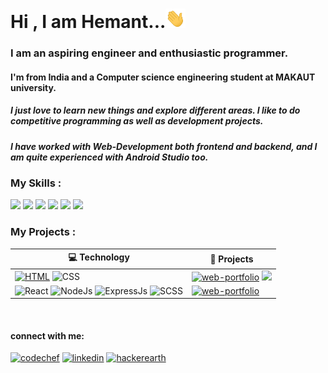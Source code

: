# Hi , I am Hemant...<img src="https://raw.githubusercontent.com/ABSphreak/ABSphreak/master/gifs/Hi.gif" width="32px">

### I am an aspiring engineer and enthusiastic programmer. 
#### I'm from India and a Computer science engineering student at MAKAUT university.

##### I just love to learn new things and explore different areas. I like to do competitive programming as well as development projects. 
##### I have worked with Web-Development both frontend and backend, and I am quite experienced with Android Studio too.

### My Skills :
<img src="https://img.shields.io/badge/C%2B%2B-00599C?style=for-the-badge&logo=c%2B%2B&logoColor=white" /> 
<img src="https://img.shields.io/badge/Python-14354C?style=for-the-badge&logo=python&logoColor=white" />
<img src="https://img.shields.io/badge/HTML5-E34F26?style=for-the-badge&logo=html5&logoColor=white" />
<img src="https://img.shields.io/badge/CSS3-1572B6?style=for-the-badge&logo=css3&logoColor=white" />
<img src="https://img.shields.io/badge/JavaScript-F7DF1E?style=for-the-badge&logo=javascript&logoColor=black" />
<img src="https://img.shields.io/badge/Django-092E20?style=for-the-badge&logo=django&logoColor=white" />

<br>

### My Projects :

| 💻 **Technology**   | 🚀 **Projects**   |
| ------------------------------------------------------------------------------------------------------------------------------------------------------------------------------------------------------------------------------------------------------------------------- | ------------------------------------------------------------------------------------------------------------------------------------------------------------------------------------------------------------------ |
| [![HTML](https://img.shields.io/static/v1?label=&message=HTML&color=ff751a&logo=HTML5&logoColor=FFFFFF)](https://developer.mozilla.org/en-US/docs/Web/Guide/HTML/HTML5) ![CSS](https://img.shields.io/static/v1?label=&message=CSS&color=blue&logo=CSS3&logoColor=FFFFFF) | [![web-portfolio](https://img.shields.io/static/v1?label=&message=Github-Profiles&color=000605&logo=github&logoColor=white&labelColor=000605)](https://github.com/Hemant1101/web_Devs/tree/main/Github%20profiles)  [<img src="https://img.icons8.com/fluent/18/000000/link.png"/>](https://jolly-fermi-062ac9.netlify.app) |
| ![React](https://img.shields.io/static/v1?label=&message=react&color=61dbfb&logo=react&logoColor=000000) ![NodeJs](https://img.shields.io/static/v1?label=&message=Nodejs&color=6cc24a&logo=nodejs&logoColor=FFFFFF) ![ExpressJs](https://img.shields.io/static/v1?label=&message=Nodejs&color=6cc24a&logo=nodejs&logoColor=FFFFFF) ![SCSS](https://img.shields.io/static/v1?label=&message=SCSS&color=cd6799&logo=CSS3&logoColor=FFFFFF) | [![web-portfolio](https://img.shields.io/static/v1?label=&message=Hotel-Management-System&color=000605&logo=react&logoColor=white&labelColor=000605)](https://github.com/Hemant1101/hotel-management-system)|

<br>

#### connect with me:

[<img src='https://cdn.jsdelivr.net/npm/simple-icons@3.0.1/icons/codechef.svg' alt='codechef' height='50'>](https://www.codechef.com/users/hemant1101) 
[<img src='https://cdn.jsdelivr.net/npm/simple-icons@3.0.1/icons/linkedin.svg' alt='linkedin' height='50'>](https://www.linkedin.com/in/hemant-kumar-mandal-417a491b0/)
[<img src='https://cdn.jsdelivr.net/npm/simple-icons@3.0.1/icons/hackerearth.svg' alt='hackerearth' height='50'>](https://www.hackerearth.com/@hemantkumar31)

